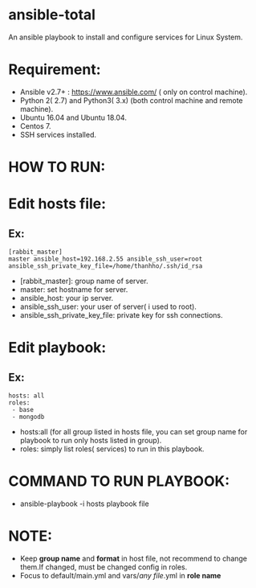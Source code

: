 # ansible-total
An ansible playbook to install and configure services for Linux System.
# Requirement:
- Ansible v2.7+ : https://www.ansible.com/  ( only on control machine).
- Python 2( 2.7) and Python3( 3.x) (both control machine and remote machine).
- Ubuntu 16.04 and Ubuntu 18.04.
- Centos 7.
- SSH services installed.
# HOW TO RUN:
# Edit hosts file:
## Ex:
    [rabbit_master]
    master ansible_host=192.168.2.55 ansible_ssh_user=root ansible_ssh_private_key_file=/home/thanhho/.ssh/id_rsa

- [rabbit_master]: group name of server.
- master: set hostname for server.
- ansible_host: your ip server.
- ansible_ssh_user: your user of server( i used to root).
- ansible_ssh_private_key_file: private key for ssh connections.

# Edit playbook:
## Ex:
    hosts: all
    roles:
     - base
     - mongodb

- hosts:all (for all group listed in hosts file, you can set group name for playbook to run only hosts listed in group).
- roles: simply list roles( services) to run in this playbook.

# COMMAND TO RUN PLAYBOOK:
- ansible-playbook -i hosts playbook file

# NOTE:
- Keep **group name** and **format** in host file, not recommend to change them.If changed, must be changed config in roles.
- Focus to default/main.yml and vars/*any file*.yml in **role name**

